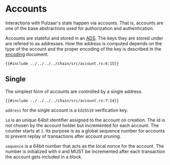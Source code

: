 # Accounts

Interactions with Pulzaar's state happen via accounts. That is, accounts are one
of the base abstractions used for authorization and authentication.

Accounts are stateful and stored in an [ADS](../crypto.md). The keys they are
stored under are refered to as addresses. How the address is computed depends
on the type of the account and the proper encoding of the key is described in
the [encoding](../encoding.md) document.

```rust,ignore
{{#include ../../../../chain/src/account.rs:6:15}}
```

## Single

The simplest form of accounts are controlled by a single address.

```rust,ignore
{{#include ../../../../chain/src/account.rs:7:14}}
```

`address` for the single account is a `Ed25519` verification key.

`id` is an unique 64bit identifier assigned to the account on creation. The id
is not chosen by the account holder but incremented for each account. The counter
starts at `1`.
Its purpose is as a global sequence number for accounts to prevent replay of
transactions after account pruning.

`sequence` is a 64bit number that acts as the local nonce for the account. The
number is initialized with `0` and MUST be incremented after each transaction
the account gets included in a block.
